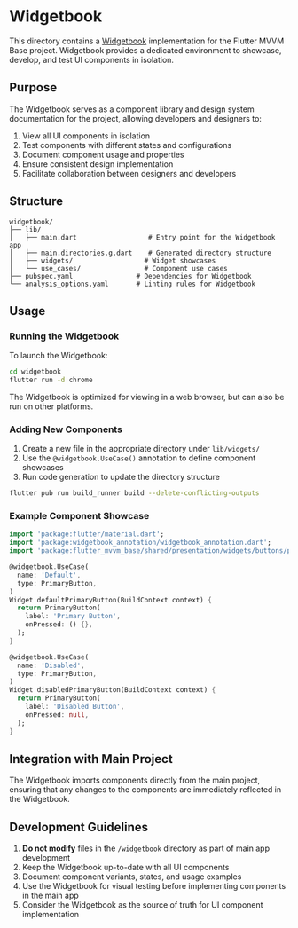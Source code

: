# Widgetbook

This directory contains a [Widgetbook](https://widgetbook.io/) implementation for the Flutter MVVM Base project. Widgetbook provides a dedicated environment to showcase, develop, and test UI components in isolation.

## Purpose

The Widgetbook serves as a component library and design system documentation for the project, allowing developers and designers to:

1. View all UI components in isolation
2. Test components with different states and configurations
3. Document component usage and properties
4. Ensure consistent design implementation
5. Facilitate collaboration between designers and developers

## Structure

```
widgetbook/
├── lib/
│   ├── main.dart                  # Entry point for the Widgetbook app
│   ├── main.directories.g.dart    # Generated directory structure
│   ├── widgets/                  # Widget showcases
│   └── use_cases/                # Component use cases
├── pubspec.yaml                # Dependencies for Widgetbook
└── analysis_options.yaml       # Linting rules for Widgetbook
```

## Usage

### Running the Widgetbook

To launch the Widgetbook:

```bash
cd widgetbook
flutter run -d chrome
```

The Widgetbook is optimized for viewing in a web browser, but can also be run on other platforms.

### Adding New Components

1. Create a new file in the appropriate directory under `lib/widgets/`
2. Use the `@widgetbook.UseCase()` annotation to define component showcases
3. Run code generation to update the directory structure

```bash
flutter pub run build_runner build --delete-conflicting-outputs
```

### Example Component Showcase

```dart
import 'package:flutter/material.dart';
import 'package:widgetbook_annotation/widgetbook_annotation.dart';
import 'package:flutter_mvvm_base/shared/presentation/widgets/buttons/primary_button.dart';

@widgetbook.UseCase(
  name: 'Default',
  type: PrimaryButton,
)
Widget defaultPrimaryButton(BuildContext context) {
  return PrimaryButton(
    label: 'Primary Button',
    onPressed: () {},
  );
}

@widgetbook.UseCase(
  name: 'Disabled',
  type: PrimaryButton,
)
Widget disabledPrimaryButton(BuildContext context) {
  return PrimaryButton(
    label: 'Disabled Button',
    onPressed: null,
  );
}
```

## Integration with Main Project

The Widgetbook imports components directly from the main project, ensuring that any changes to the components are immediately reflected in the Widgetbook.

## Development Guidelines

1. **Do not modify** files in the `/widgetbook` directory as part of main app development
2. Keep the Widgetbook up-to-date with all UI components
3. Document component variants, states, and usage examples
4. Use the Widgetbook for visual testing before implementing components in the main app
5. Consider the Widgetbook as the source of truth for UI component implementation
